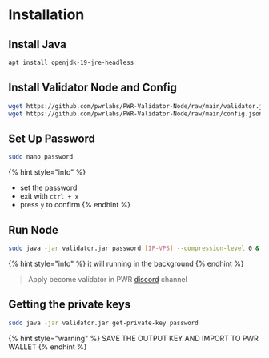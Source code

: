 # Installation

## Install Java

```bash
apt install openjdk-19-jre-headless
```

## Install Validator Node and Config

```bash
wget https://github.com/pwrlabs/PWR-Validator-Node/raw/main/validator.jar
wget https://github.com/pwrlabs/PWR-Validator-Node/raw/main/config.json
```

## Set Up Password

```bash
sudo nano password
```

{% hint style="info" %}
* set the password
* exit with `ctrl + x`
* press `y` to confirm
{% endhint %}

## Run Node

```bash
sudo java -jar validator.jar password [IP-VPS] --compression-level 0 &
```

{% hint style="info" %}
it will running in the background
{% endhint %}

> Apply become validator in PWR [discord](https://discord.gg/552K2wC4) channel

## Getting the private keys

```bash
sudo java -jar validator.jar get-private-key password
```

{% hint style="warning" %}
SAVE THE OUTPUT KEY AND IMPORT TO PWR WALLET
{% endhint %}
